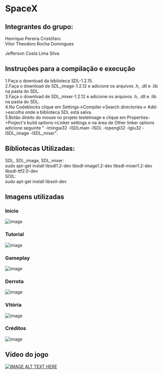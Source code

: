 <h1> SpaceX </h1>
 
<h2>Integrantes do grupo:</h2>
Henrique Pereira Cristófaro<br>
Vitor Theodoro Rocha Domingues<br>
<p>Jefferson Costa Lima Silva</p>

<h2>Instruções para a compilação e execução</h2>

1.Faça o download da biblioteca SDL-1.2.15.<br>
2.Faça o download de SDL_image-1.2.12 e adicione os arquivos .h, .dll e .lib na pasta do SDL.<br>
3.Faça o download de SDL_mixer-1.2.12 e adicione os arquivos .h, .dll e .lib na pasta do SDL.<br>
4.No Codeblocks clique em Settings->Compiler->Search directories-> Add->escolha onde a biblioteca SDL está salva.<br>
5.Botão direito do mouse no projeto testeImage e clique em Properties->Project's build options->Linker settings e na área de Other linker options adicione  seguinte " -lmingw32 -lSDLmain -lSDL -lopengl32 -lglu32 -lSDL_image
-lSDL_mixer".



 
<h2>Bibliotecas Utilizadas:</h2>

SDL, SDL_image, SDL_mixer:<br> 
sudo apt-get install libsdl1.2-dev libsdl-image1.2-dev libsdl-mixer1.2-dev libsdl-ttf2.0-dev <br> 
SOIL: <br> 
sudo apt-get install libsoil-dev <br> 

 
<h2>Imagens utilizadas</h2>
 
 <h3>Inicio</h3>

![image](https://user-images.githubusercontent.com/72466642/110223248-35b27400-7eb5-11eb-8ace-bd9fc2916566.png)

 <h3>Tutorial</h3>

![image](https://user-images.githubusercontent.com/72466642/110223855-9641b100-7eb5-11eb-86df-4c0edca63415.png)

 <h3>Gameplay</h3>

![image](https://user-images.githubusercontent.com/72466642/110223867-b5404300-7eb5-11eb-8e1c-0d31a1cfb479.png)

<h3>Derrota</h3>

![image](https://user-images.githubusercontent.com/72466642/110223871-bffad800-7eb5-11eb-8ca5-b38a69d3f86d.png)

<h3>Vitória</h3>

![image](https://user-images.githubusercontent.com/72466642/110223892-e15bc400-7eb5-11eb-99c6-7bcb1f13bc14.png)

<h3>Créditos</h3>

![image](https://user-images.githubusercontent.com/72466642/110223896-ea4c9580-7eb5-11eb-8324-ac6fc58a8e3b.png)

<h2>Vídeo do jogo</h2>

[![IMAGE ALT TEXT HERE](https://user-images.githubusercontent.com/72466642/110234342-b77fbd00-7f08-11eb-916b-f8bc776cbd95.png)](https://www.youtube.com/watch?v=XNN8ufNjfm0)














